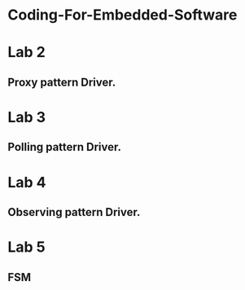 # Coding-For-Embedded-Software


# Lab 2

 ## Proxy pattern Driver.

# Lab 3
  
  ## Polling pattern Driver.

# Lab 4
  
  ## Observing pattern Driver.
  
 # Lab 5
 
  ## FSM

